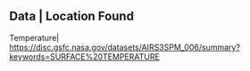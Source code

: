Data       | Location Found
----------------------------
Temperature|  https://disc.gsfc.nasa.gov/datasets/AIRS3SPM_006/summary?keywords=SURFACE%20TEMPERATURE